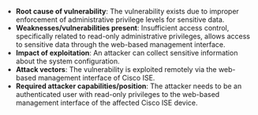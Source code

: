 - **Root cause of vulnerability**: The vulnerability exists due to improper enforcement of administrative privilege levels for sensitive data.
- **Weaknesses/vulnerabilities present**: Insufficient access control, specifically related to read-only administrative privileges, allows access to sensitive data through the web-based management interface.
- **Impact of exploitation**: An attacker can collect sensitive information about the system configuration.
- **Attack vectors**: The vulnerability is exploited remotely via the web-based management interface of Cisco ISE.
- **Required attacker capabilities/position**: The attacker needs to be an authenticated user with read-only privileges to the web-based management interface of the affected Cisco ISE device.